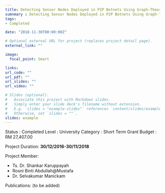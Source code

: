```yaml
---
title: Detecting Sensor Nodes Deployed in P2P Botnets Using Graph-Theoretic Approaches
sumnmary : Detecting Sensor Nodes Deployed in P2P Botnets Using Graph-Theoretic Approaches
tags:
- Completed

date: "2018-11-30T00:00:00Z"

# Optional external URL for project (replaces project detail page).
external_link: ""

image:
  focal_point: Smart

links:
url_code: ""
url_pdf: ""
url_slides: ""
url_video: ""

# Slides (optional).
#   Associate this project with Markdown slides.
#   Simply enter your slide deck's filename without extension.
#   E.g. `slides = "example-slides"` references `content/slides/example-slides.md`.
#   Otherwise, set `slides = ""`.
slides: example
---
```


Status : Completed
Level : University 
Category : Short Term Grant 
Budget : RM 27,407.00
  
Project Duration: **30/12/2016-30/11/2018**
   
Project Member:
- Ts. Dr. Shankar Karuppayah
- Rosni Binti Abdullah@Mustafa
- Dr. Selvakumar Manickam 

Publications:
(to be added)
